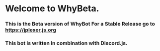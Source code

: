 # Welcome to WhyBeta.

### This is the Beta version of WhyBot For a Stable Release go to https://jplexer.js.org

### This bot is written in combination with Discord.js.
